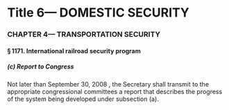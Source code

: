 
# Title 6— DOMESTIC SECURITY
### CHAPTER 4— TRANSPORTATION SECURITY
#### § 1171. International railroad security program
##### (c) Report to Congress

Not later than September 30, 2008 , the Secretary shall transmit to the appropriate congressional committees a report that describes the progress of the system being developed under subsection (a).
